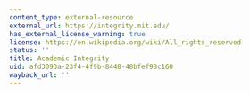 ```yaml
---
content_type: external-resource
external_url: https://integrity.mit.edu/
has_external_license_warning: true
license: https://en.wikipedia.org/wiki/All_rights_reserved
status: ''
title: Academic Integrity
uid: afd3093a-23f4-4f9b-8448-48bfef98c160
wayback_url: ''
---
```

